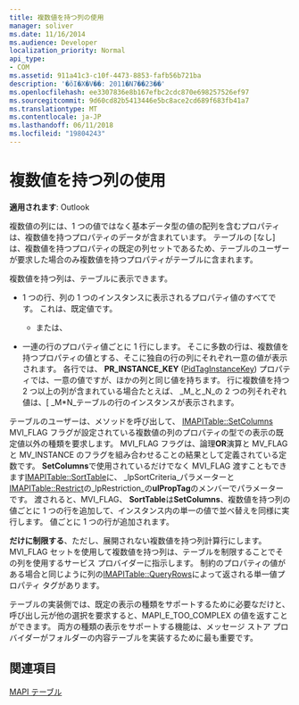 ```yaml
---
title: 複数値を持つ列の使用
manager: soliver
ms.date: 11/16/2014
ms.audience: Developer
localization_priority: Normal
api_type:
- COM
ms.assetid: 911a41c3-c10f-4473-8853-fafb56b721ba
description: '�ŏI�X�V��: 2011�N7��23��'
ms.openlocfilehash: ee3307836e8b167efbc2cdc870e698257526ef97
ms.sourcegitcommit: 9d60cd82b5413446e5bc8ace2cd689f683fb41a7
ms.translationtype: MT
ms.contentlocale: ja-JP
ms.lasthandoff: 06/11/2018
ms.locfileid: "19804243"
---
```

# <a name="working-with-multivalued-columns"></a>複数値を持つ列の使用

  
  
**適用されます**: Outlook 
  
複数値の列には、1 つの値ではなく基本データ型の値の配列を含むプロパティは、複数値を持つプロパティのデータが含まれています。 テーブルの [なし] は、複数値を持つプロパティの既定の列セットであるため、テーブルのユーザーが要求した場合のみ複数値を持つプロパティがテーブルに含まれます。 
  
複数値を持つ列は、テーブルに表示できます。
  
- 1 つの行、列の 1 つのインスタンスに表示されるプロパティ値のすべてです。 これは、既定値です。
    
    - または、
    
- 一連の行のプロパティ値ごとに 1 行にします。 そこに多数の行は、複数値を持つプロパティの値とする、そこに独自の行の列にそれぞれ一意の値が表示されます。 各行では、 **PR_INSTANCE_KEY** ([PidTagInstanceKey](pidtaginstancekey-canonical-property.md)) プロパティでは、一意の値ですが、ほかの列と同じ値を持ちます。 行に複数値を持つ 2 つ以上の列が含まれている場合たとえば、 _M_と_N_の 2 つの列それぞれ値は、[ _M\*N_テーブルの行のインスタンスが表示されます。 
    
テーブルのユーザーは、メソッドを呼び出して、 [IMAPITable::SetColumns](imapitable-setcolumns.md) MVI_FLAG フラグが設定されている複数値の列のプロパティの型での表示の既定値以外の種類を要求します。 MVI_FLAG フラグは、論理**OR**演算と MV_FLAG と MV_INSTANCE のフラグを組み合わせることの結果として定義されている定数です。 **SetColumns**で使用されているだけでなく MVI_FLAG 渡すこともできます[IMAPITable::SortTable](imapitable-sorttable.md)に、 _lpSortCriteria_パラメーターと[IMAPITable::Restrict](imapitable-restrict.md)の_lpRestriction_の**ulPropTag**のメンバーでパラメーターです。 渡されると、MVI_FLAG、 **SortTable**は**SetColumns**、複数値を持つ列の値ごとに 1 つの行を追加して、インスタンス内の単一の値で並べ替えを同様に実行します。 値ごとに 1 つの行が追加されます。 
  
 **だけに制限する**、ただし、展開されない複数値を持つ列計算行にします。 MVI_FLAG セットを使用して複数値を持つ列は、テーブルを制限することでその列を使用するサービス プロバイダーに指示します。 制約のプロパティの値がある場合と同じように列の[IMAPITable::QueryRows](imapitable-queryrows.md)によって返される単一値プロパティ タグがあります。 
  
テーブルの実装側では、既定の表示の種類をサポートするために必要なだけと、呼び出し元が他の選択を要求すると、MAPI_E_TOO_COMPLEX の値を返すことができます。 両方の種類の表示をサポートする機能は、メッセージ ストア プロバイダーがフォルダーの内容テーブルを実装するために最も重要です。 
  
## <a name="see-also"></a>関連項目



[MAPI テーブル](mapi-tables.md)

